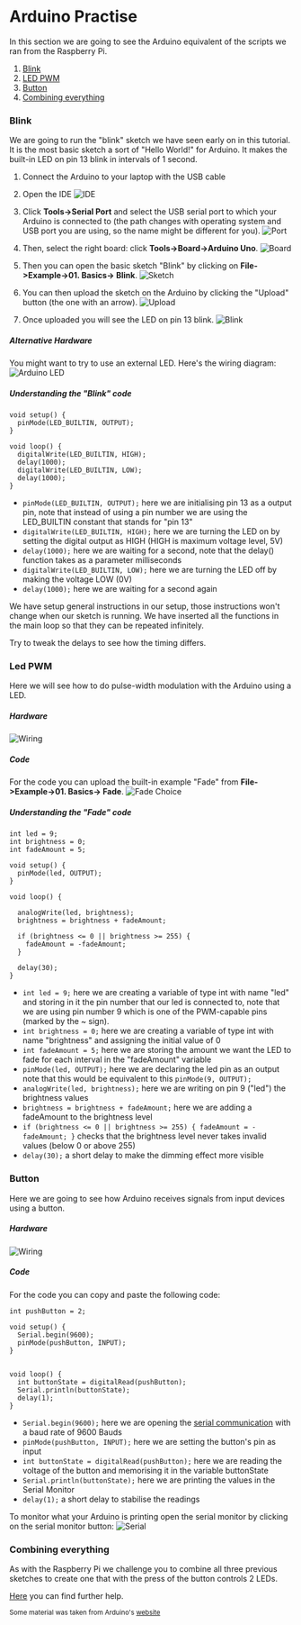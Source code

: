 # Arduino Practise

In this section we are going to see the Arduino equivalent of the scripts we ran from the Raspberry Pi.

1. [Blink](#blink)
2. [LED PWM](#led_pwm)
3. [Button](#button)
4. [Combining everything](#combining_everything)

### Blink

We are going to run the "blink" sketch we have seen early on in this tutorial. It is the most basic sketch a sort of "Hello World!" for Arduino. It makes the built-in LED on pin 13 blink in intervals of 1 second.

1. Connect the Arduino to your laptop with the USB cable

2. Open the IDE
![IDE](../img/arduino-ide.png)

3. Click **Tools->Serial Port** and select the USB serial port to which your Arduino is connected to (the path changes with operating system and USB port you are using, so the name might be different for you).
![Port](../img/arduino-port_choice.png)

4. Then, select the right board: click **Tools->Board->Arduino Uno**.
![Board](../img/arduino-board_choice.png)

5. Then you can open the basic sketch "Blink" by clicking on **File->Example->01. Basics-> Blink**.
![Sketch](../img/arduino-sketch_choice.png)

6. You can then upload the sketch on the Arduino by clicking the "Upload" button (the one with an arrow).
![Upload](../img/arduino-blink_upload.png)

7. Once uploaded you will see the LED on pin 13 blink.
![Blink](../img/arduino_blink-slow.gif)

##### Alternative Hardware
You might want to try to use an external LED. Here's the wiring diagram:
![Arduino LED](../img/arduino-led_wiring.png)

##### Understanding the "Blink" code
```
void setup() {
  pinMode(LED_BUILTIN, OUTPUT);
}

void loop() {
  digitalWrite(LED_BUILTIN, HIGH);   
  delay(1000);                       
  digitalWrite(LED_BUILTIN, LOW);    
  delay(1000);                       
}
```
+ `pinMode(LED_BUILTIN, OUTPUT);` here we are initialising pin 13 as a output pin, note that instead of using a pin number we are using the LED_BUILTIN constant that stands for "pin 13"
+ `digitalWrite(LED_BUILTIN, HIGH);` here we are turning the LED on by setting the digital output as HIGH (HIGH is maximum voltage level, 5V)
+ `delay(1000);` here we are waiting for a second, note that the delay() function takes as a parameter milliseconds
+ `digitalWrite(LED_BUILTIN, LOW);` here we are turning the LED off by making the voltage LOW (0V)
+ `delay(1000);` here we are waiting for a second again

We have setup general instructions in our setup, those instructions won't change when our sketch is running.
We have inserted all the functions in the main loop so that they can be repeated infinitely.

Try to tweak the delays to see how the timing differs.

### Led PWM
Here we will see how to do pulse-width modulation with the Arduino using a LED.

##### Hardware
![Wiring](../img/arduino-fade_wiring.png)

##### Code
For the code you can upload the built-in example "Fade" from **File->Example->01. Basics-> Fade**.
![Fade Choice](../img/arduino-fade_choice.png)

##### Understanding the "Fade" code
```
int led = 9;           
int brightness = 0;    
int fadeAmount = 5;    

void setup() {
  pinMode(led, OUTPUT);
}

void loop() {

  analogWrite(led, brightness);
  brightness = brightness + fadeAmount;

  if (brightness <= 0 || brightness >= 255) {
    fadeAmount = -fadeAmount;
  }

  delay(30);
}
```
* `int led = 9;` here we are creating a variable of type int with name "led" and storing in it the pin number that our led is connected to, note that we are using pin number 9 which is one of the PWM-capable pins (marked by the ~ sign).
* `int brightness = 0;` here we are creating a variable of type int with name "brightness" and assigning the initial value of 0
* `int fadeAmount = 5;` here we are storing the amount we want the LED to fade for each interval in the "fadeAmount" variable
* `pinMode(led, OUTPUT);` here we are declaring the led pin as an output note that this would be equivalent to this `pinMode(9, OUTPUT);`
* `analogWrite(led, brightness);` here we are writing on pin 9 ("led") the brightness values
* `brightness = brightness + fadeAmount;` here we are adding a fadeAmount to the brightness level
* `if (brightness <= 0 || brightness >= 255) {
    fadeAmount = -fadeAmount;
  }` checks that the brightness level never takes invalid values (below 0 or above 255)
* `delay(30);` a short delay to make the dimming effect more visible

### Button
Here we are going to see how Arduino receives signals from input devices using a button.

##### Hardware
![Wiring](../img/arduino-button_wiring.png)

##### Code
For the code you can copy and paste the following code:
```
int pushButton = 2;

void setup() {
  Serial.begin(9600);
  pinMode(pushButton, INPUT);
}


void loop() {
  int buttonState = digitalRead(pushButton);
  Serial.println(buttonState);
  delay(1);        
}
```
* `Serial.begin(9600);` here we are opening the [serial communication](https://www.arduino.cc/en/Reference/Serial) with a baud rate of 9600 Bauds
* `pinMode(pushButton, INPUT);` here we are setting the button's pin as input
* `int buttonState = digitalRead(pushButton);` here we are reading the voltage of the button and memorising it in the variable buttonState
* `Serial.println(buttonState);` here we are printing the values in the Serial Monitor
* `delay(1);` a short delay to stabilise the readings

To monitor what your Arduino is printing open the serial monitor by clicking on the serial monitor button:
![Serial](../img/arduino-serial_monitor.png)

### Combining everything
As with the Raspberry Pi we challenge you to combine all three previous sketches to create one that with the press of the button controls 2 LEDs.

[Here](https://www.arduino.cc/en/tutorial/pushbutton) you can find further help.


<small>Some material was taken from Arduino's [website](https://www.arduino.cc/)</small>
